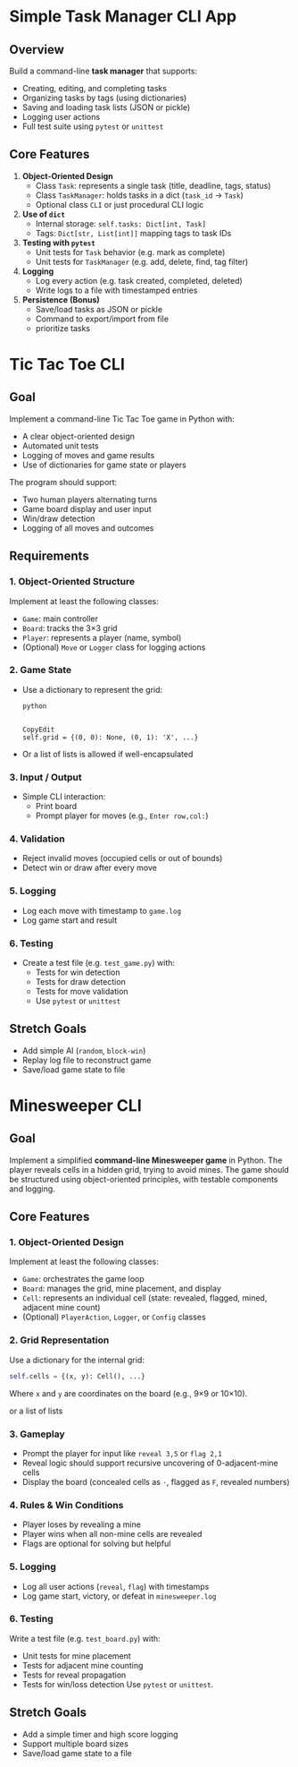# Simple Task Manager CLI App

## Overview

Build a command-line **task manager** that supports:

- Creating, editing, and completing tasks
- Organizing tasks by tags (using dictionaries)
- Saving and loading task lists (JSON or pickle)
- Logging user actions
- Full test suite using `pytest` or `unittest`

## Core Features

1. **Object-Oriented Design**
   - Class `Task`: represents a single task (title, deadline, tags, status)
   - Class `TaskManager`: holds tasks in a dict (`task_id` → `Task`)
   - Optional class `CLI` or just procedural CLI logic
2. **Use of `dict`**
   - Internal storage: `self.tasks: Dict[int, Task]`
   - Tags: `Dict[str, List[int]]` mapping tags to task IDs
3. **Testing with `pytest`**
   - Unit tests for `Task` behavior (e.g. mark as complete)
   - Unit tests for `TaskManager` (e.g. add, delete, find, tag filter)
4. **Logging**
   - Log every action (e.g. task created, completed, deleted)
   - Write logs to a file with timestamped entries
5. **Persistence (Bonus)**
   - Save/load tasks as JSON or pickle
   - Command to export/import from file
   - prioritize tasks

# Tic Tac Toe CLI

## Goal

Implement a command-line Tic Tac Toe game in Python with:

- A clear object-oriented design
- Automated unit tests
- Logging of moves and game results
- Use of dictionaries for game state or players

The program should support:

- Two human players alternating turns
- Game board display and user input
- Win/draw detection
- Logging of all moves and outcomes

## Requirements

### 1. **Object-Oriented Structure**

Implement at least the following classes:

- `Game`: main controller
- `Board`: tracks the 3×3 grid
- `Player`: represents a player (name, symbol)
- (Optional) `Move` or `Logger` class for logging actions

### 2. **Game State**

- Use a dictionary to represent the grid:

  ```
  python
  
  
  CopyEdit
  self.grid = {(0, 0): None, (0, 1): 'X', ...}
  ```

- Or a list of lists is allowed if well-encapsulated

### 3. **Input / Output**

- Simple CLI interaction:
  - Print board
  - Prompt player for moves (e.g., `Enter row,col:`)

### 4. **Validation**

- Reject invalid moves (occupied cells or out of bounds)
- Detect win or draw after every move

### 5. **Logging**

- Log each move with timestamp to `game.log`
- Log game start and result

### 6. **Testing**

- Create a test file (e.g. `test_game.py`) with:
  - Tests for win detection
  - Tests for draw detection
  - Tests for move validation
  - Use `pytest` or `unittest`

## Stretch Goals

- Add simple AI (`random`, `block-win`)
- Replay log file to reconstruct game
- Save/load game state to file

# Minesweeper CLI

## Goal

Implement a simplified **command-line Minesweeper game** in Python. The player reveals cells in a hidden grid, trying to avoid mines. The game should be structured using object-oriented principles, with testable components and logging.

## Core Features

### 1. **Object-Oriented Design**

Implement at least the following classes:

- `Game`: orchestrates the game loop
- `Board`: manages the grid, mine placement, and display
- `Cell`: represents an individual cell (state: revealed, flagged, mined, adjacent mine count)
- (Optional) `PlayerAction`, `Logger`, or `Config` classes

### 2. **Grid Representation**

Use a dictionary for the internal grid:

```python
self.cells = {(x, y): Cell(), ...}
```

Where `x` and `y` are coordinates on the board (e.g., 9×9 or 10×10).

or a list of lists

### 3. **Gameplay**

- Prompt the player for input like `reveal 3,5` or `flag 2,1`
- Reveal logic should support recursive uncovering of 0-adjacent-mine cells
- Display the board (concealed cells as `·`, flagged as `F`, revealed numbers)

### 4. **Rules & Win Conditions**

- Player loses by revealing a mine
- Player wins when all non-mine cells are revealed
- Flags are optional for solving but helpful

### 5. **Logging**

- Log all user actions (`reveal`, `flag`) with timestamps
- Log game start, victory, or defeat in `minesweeper.log`

### 6. **Testing**

Write a test file (e.g. `test_board.py`) with:

- Unit tests for mine placement
- Tests for adjacent mine counting
- Tests for reveal propagation
- Tests for win/loss detection
   Use `pytest` or `unittest`.

## Stretch Goals

- Add a simple timer and high score logging
- Support multiple board sizes
- Save/load game state to a file
